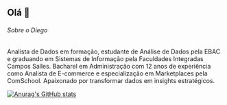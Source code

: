 ## Olá 👋


###### Sobre o Diego
Analista de Dados em formação, estudante de Análise de Dados pela EBAC e graduando em Sistemas de Informação pela Faculdades Integradas Campos Salles. Bacharel em Administração com 12 anos de experiência como Analista de E-commerce e especialização em Marketplaces pela ComSchool. Apaixonado por transformar dados em insights estratégicos.

[![Anurag's GitHub stats](https://github-readme-stats.vercel.app/api?username=diegodigo23&show_icons=true&theme=dark)](https://github.com/anuraghazra/github-readme-stats)
